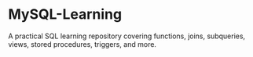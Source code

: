 # MySQL-Learning
A practical SQL learning repository covering functions, joins, subqueries, views, stored procedures, triggers, and more.
